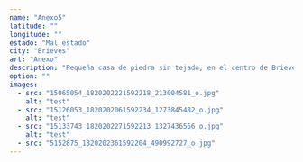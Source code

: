 ```yaml
---
name: "Anexo5"
latitude: ""
longitude: ""
estado: "Mal estado"
city: "Brieves"
art: "Anexo"
description: "Pequeña casa de piedra sin tejado, en el centro de Brieves."
option: ""
images:
  - src: "15065054_1820202221592218_213004581_o.jpg"
    alt: "test"
  - src: "15126053_1820202061592234_1273845482_o.jpg"
    alt: "test"
  - src: "15133743_1820202271592213_1327436566_o.jpg"
    alt: "test"
  - src: "5152875_1820202361592204_490992727_o.jpg"
---
```

